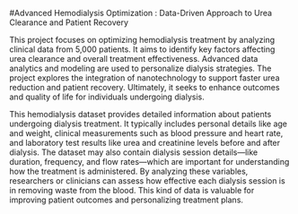 #Advanced Hemodialysis Optimization : Data-Driven Approach to Urea Clearance and Patient Recovery

This project focuses on optimizing hemodialysis treatment by analyzing clinical data from 5,000 patients. It aims to identify key factors affecting urea clearance and overall treatment effectiveness. Advanced data analytics and modeling are used to personalize dialysis strategies. The project explores the integration of nanotechnology to support faster urea reduction and patient recovery. Ultimately, it seeks to enhance outcomes and quality of life for individuals undergoing dialysis.

This hemodialysis dataset provides detailed information about patients undergoing dialysis treatment. It typically includes personal details like age and weight, clinical measurements such as blood pressure and heart rate, and laboratory test results like urea and creatinine levels before and after dialysis. The dataset may also contain dialysis session details—like duration, frequency, and flow rates—which are important for understanding how the treatment is administered. By analyzing these variables, researchers or clinicians can assess how effective each dialysis session is in removing waste from the blood. This kind of data is valuable for improving patient outcomes and personalizing treatment plans.
